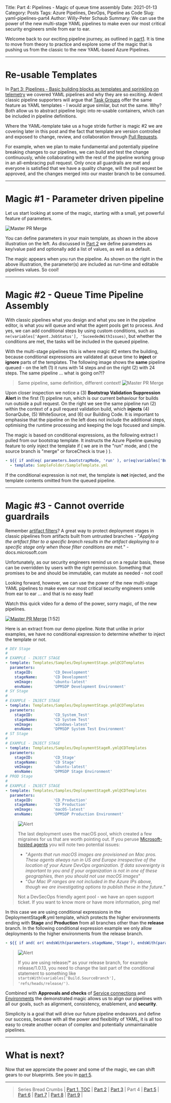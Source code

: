 Title: Part 4: Pipelines - Magic of queue time assembly
Date: 2021-01-13
Category: Posts
Tags: Azure Pipelines, DevOps, Pipeline as Code
Slug: yaml-pipelines-part4
Author: Willy-Peter Schaub
Summary: We can use the power of the new multi-stage YAML pipelines to make even our most critical security engineers smile from ear to ear.

Welcome back to our exciting pipeline journey, as outlined in [part1](/why-pipelines-part1.html). It is time to move from theory to practice and explore some of the magic that is pushing us from the classic to the new YAML-based Azure Pipelines.

---

# Re-usable Templates

In [Part 3: Pipelines - Basic building blocks as templates and sprinkling on telemetry](/yaml-pipelines-part3.html) we covered YAML pipelines and why they are so exciting. Ardent classic pipeline supporters will argue that [Task Groups](https://docs.microsoft.com/en-us/azure/devops/pipelines/library/task-groups?view=azure-devops) offer the same feature as YAML templates - I would argue similar, but not the same. Why? Both allow us to abstract pipeline logic into re-usable containers, which can be included in pipeline definitions.

Where the YAML-template take us a huge stride further is magic #2 we are covering later in this post and the fact that template are version controlled and exposed to change, review, and collaboration through [Pull Requests](https://docs.microsoft.com/en-us/azure/devops/repos/git/pull-requests?view=azure-devops).

For example, when we plan to make fundamental and potentially pipeline breaking changes to our pipelines, we can build and test the change continuously, while collaborating with the rest of the pipeline working group in an all-embracing pull request. Only once all guardrails are met and everyone is satisfied that we have a quality change, will the pull request be approved, and the changes merged into our master branch to be consumed.

---

# Magic #1 - Parameter driven pipeline

Let us start looking at some of the magic, starting with a small, yet powerful feature of parameters.

![Master PR Merge](/images/moving-hundreds-of-pipeline-snowflakes-part4-3.png)

You can define parameters in your main template, as shown in the above illustration on the left. As discussed in [Part 2](/yaml-pipelines-part2.html) we define parameters as key/value paid and optionally add a list of values, as well as a default.

The magic appears when you run the pipeline. As shown on the right in the above illustration, the parameter(s) are included as run-time and editable pipelines values. So cool!

---

# Magic #2 - Queue Time Pipeline Assembly 

With classic pipelines what you design and what you see in the pipeline editor, is what you will queue and what the agent pools get to process. And yes, we can add conditional steps by using custom conditions, such as ```ne(variables['Agent.JobStatus'], 'SuceededWithIssues)```, but whether the conditions are met, the tasks will be included in the queued pipeline.

With the multi-stage pipelines this is where magic #2 enters the building, because conditional expressions are validated at queue time to **inject** or **ignore** parts of the templates. The following image shows the **same** pipeline queued - on the left (1) it runs with 14 steps and on the right (2) with 24 steps. The same pipeline ... what is going on?!?

> Same pipeline, same definition, different context!
> ![Master PR Merge](/images/moving-hundreds-of-pipeline-snowflakes-part4-1.png)

Upon closer inspection we notice a (3) **Bootstrap Validation Suppression Alert** in the first (1) pipeline run, which is our current behaviour for builds run outside a pull request. On the right we see the same pipeline run (2) within the context of a pull request validation build, which **injects** (4) SonarQube, (5) WhiteSource, and (6) our Building Code. It is important to emphasise that the pipeline on the left does not include the additional steps, optimising the runtime processing and keeping the logs focused and simple.

The magic is based on conditional expressions, as the following extract I pulled from our bootstrap template. It instructs the Azure Pipeline queuing feature to only inject the template if ( we are in the "run" mode, and ( the source branch is "merge" or forceCheck is true ) ). 

```yml
- ${{ if and(eq( parameters.bootstrapMode, 'run' ), or(eq(variables['Build.SourceBranchName'], 'merge'), eq( parameters.forceCheck, 'true'))) }}:
  - template: SampleFolder/SampleTemplate.yml
```

If the conditional expression is not met, the template is **not** injected, and the template contents omitted from the queued pipeline. 

---

# Magic #3 - Cannot override guardrails

Remember [artifact filters](https://docs.microsoft.com/en-us/azure/devops/pipelines/release/deploy-multiple-branches?view=azure-devops#:~:text=Azure%20Pipelines%20%7C%20Azure%20DevOps%20Server%202019%20Artifact,stage%20only%20when%20those%20filter%20conditions%20are%20met.)? A great way to protect deployment stages in classic pipelines from artifacts built from untrusted branches - "*Applying the artifact filter to a specific branch results in the artifact deploying to a specific stage only when those filter conditions are met.*" - docs.microsoft.com

Unfortunately, as our security engineers remind us on a regular basis, these can be overridden by users with the right permission. Something that promises to be and should be immutable, can mutate as needed - not cool!

Looking forward, however, we can use the power of the new multi-stage YAML pipelines to make even our most critical security engineers smile from ear to ear ... and that is no easy feat!

Watch this quick video for a demo of the power, sorry magic, of the new pipelines.

[![Master PR Merge](/images/moving-hundreds-of-pipeline-snowflakes-part4-2.png)](https://youtu.be/DWuDqCM1t6A) [1:52]

Here is an extract from our demo pipeline. Note that unlike in prior examples, we have no conditional expression to determine whether to inject the template or not.

```yml
# DEV Stage
#
# EXAMPLE - INJECT STAGE
- template: Templates/Samples/DeploymentStage.yml@CDTemplates
  parameters:
    stageID:         'CD_Development'
    stageName:       'CD Development'
    vmImage:         'ubuntu-latest'
    envName:         'DPMSDP Development Environment'
# SY Stage
#
# EXAMPLE - INJECT STAGE
- template: Templates/Samples/DeploymentStage.yml@CDTemplates
  parameters:
    stageID:         'CD_System_Test'
    stageName:       'CD System Test'
    vmImage:         'windows-latest'
    envName:         'DPMSDP System Test Environment'
# ST Stage
#
# EXAMPLE - INJECT STAGE
- template: Templates/Samples/DeploymentStageR.yml@CDTemplates
  parameters:
    stageID:         'CD_Stage'
    stageName:       'CD Stage'
    vmImage:         'ubuntu-latest'
    envName:         'DPMSDP Stage Environment'
# PROD Stage
#
# EXAMPLE - INJECT STAGE
- template: Templates/Samples/DeploymentStageR.yml@CDTemplates
  parameters:
    stageID:         'CD_Production'
    stageName:       'CD Production'
    vmImage:         'macOS-latest'
    envName:         'DPMSDP Production Environment'
```
> ![Alert](/images/alert-tiny.png)
>
> The last deployment uses the macOS pool, which created a few migraines for us that are worth pointing out. If you peruse [Microsoft-hosted agents](https://docs.microsoft.com/en-us/azure/devops/pipelines/agents/hosted?view=azure-devops&tabs=yaml#networking) you will note two potential issues:
>
> - "*Agents that run macOS images are provisioned on Mac pros. These agents always run in US and Europe irrespective of the location of your Azure DevOps organization. If data sovereignty is important to you and if your organization is not in one of these geographies, then you should not use macOS images*"
> - "*Our Mac IP ranges are not included in the Azure IPs above, though we are investigating options to publish these in the future.*"
>
> Not a DevSecOps friendly agent pool - we have an open support ticket. If you want to know more or have more information, ping me!

In this case we are using conditional expressions in the DeploymentStage**R**.yml template, which protects the higher environments ending with **Stage** and **Production** from all branches other than the **release** branch. In the following conditional expression example we only allow deployments to the higher environments from the release branch. 

```yml
- ${{ if and( or( endsWith(parameters.stageName,'Stage'), endsWith(parameters.stageName,'Production')), eq(variables['Build.SourceBranchName'], 'release')) }}:
```

> ![Alert](/images/alert-tiny.png)
>
> If you are using release/* as your release branch, for example release/1.0.13, you need to change the last part of the conditional statement to something like ```startsWith(variables['Build.SourceBranch'], 'refs/heads/release/')```.

Combined with **Approvals and checks** of [Service connections](https://docs.microsoft.com/en-us/azure/devops/pipelines/library/service-endpoints?view=azure-devops&tabs=yaml) and [Environments](https://docs.microsoft.com/en-us/azure/devops/pipelines/process/environments?view=azure-devops) the demonstrated magic allows us to align our pipelines with all our goals, such as alignment, consistency, enablement, and **security**. 

Simplicity is a goal that will drive our future pipeline endeavors and define our success, because with all the power and flexibility of YAML, it is all too easy to create another ocean of complex and potentially unmaintainable pipelines.

---

# What is next?

Now that we appreciate the power and some of the magic, we can shift gears to our blueprints. See you in [part 5](yaml-pipelines-part5.html).

---

> Series Bread Crumbs | [Part 1, TOC](/why-pipelines-part1.html) | [Part 2](/yaml-pipelines-part2.html) | [Part 3](/yaml-pipelines-part3.html) | Part 4 | [Part 5](/yaml-pipelines-part5.html) | [Part 6](/yaml-pipelines-part6.html) | [Part 7](/yaml-pipelines-part7.html) |  [Part 8](/yaml-pipelines-part8.html) | [Part 9](/yaml-pipelines-part9.html) |

